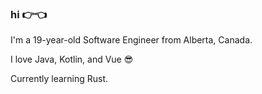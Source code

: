 ### hi 👉👈

I'm a 19-year-old Software Engineer from Alberta, Canada.

I love Java, Kotlin, and Vue 😎

Currently learning Rust.
